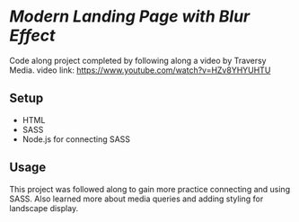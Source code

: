 # _Modern Landing Page with Blur Effect_

Code along project completed by following along a video by Traversy Media.
video link: https://www.youtube.com/watch?v=HZv8YHYUHTU

## Setup

- HTML
- SASS
- Node.js for connecting SASS

## Usage

This project was followed along to gain more practice connecting and using SASS. Also learned more about media queries and adding styling for landscape display.
